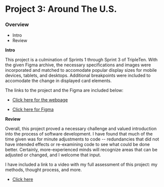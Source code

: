 # Project 3: Around The U.S.

### Overview

- Intro
- Review

**Intro**

This project is a culmination of Sprints 1 through Sprint 3 of TripleTen. With the given Figma archive, the necessary specifications and images were incorporated and matched to accomodate popular display sizes for mobile devices, tablets, and desktops. Additional breakpoints were included to accomodate the change in displayed card elements.

The links to the project and the Figma are included below:

- [Click here for the webpage](https://ttruedell.github.io/se_project_aroundtheus/)

- [Click here for Figma](https://www.figma.com/file/ii4xxsJ0ghevUOcssTlHZv/Sprint-3%3A-Around-the-US?node-id=0%3A1)

**Review**

Overall, this project proved a necessary challenge and valued introduction into the process of software development. I have found that much of the time given was for minute adjustments to code -- redundancies that did not have intended effects or re-examining code to see what could be done better. Certainly, more-experienced minds will recognize areas that can be adjusted or changed, and I welcome that input.

I have included a link to a video with my full assessment of this project: my methods, thought process, and more.

- [Click here](https://drive.google.com/file/d/16VPDeR4ReT7Mff3FC4SGJhP7hgVm_h6b/view?usp=drive_link)

